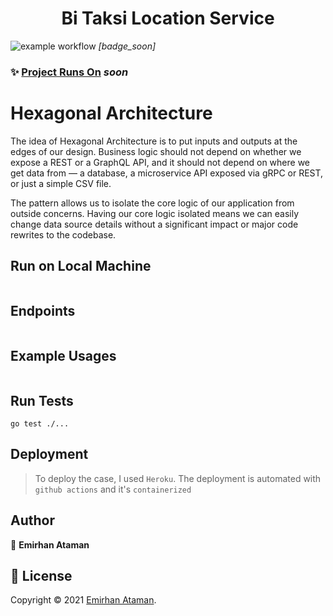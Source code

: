 <h1 align="center">Bi Taksi Location Service</h1>

![example workflow](https://github.com/ashkan90/bit-driver-location-service/actions/workflows/github-actions.yml/badge.svg) _[badge_soon]_


### ✨ [Project Runs On](https://bit-driver-location-service.herokuapp.com/) _soon_

# Hexagonal Architecture
The idea of Hexagonal Architecture is to put inputs and outputs at the edges of our design. Business logic should not depend on whether we expose a REST or a GraphQL API, and it should not depend on where we get data from — a database, a microservice API exposed via gRPC or REST, or just a simple CSV file. <br>

The pattern allows us to isolate the core logic of our application from outside concerns. Having our core logic isolated means we can easily change data source details without a significant impact or major code rewrites to the codebase.

## Run on Local Machine

```shell

```

## Endpoints

```console

```

## Example Usages

```shell
```

## Run Tests

```console
go test ./...
```

## Deployment

> To deploy the case, I used `Heroku`. The deployment is automated with `github actions` and it's `containerized`

## Author

👤 **Emirhan Ataman**


## 📝 License

Copyright © 2021 [Emirhan Ataman](https://github.com/ashkan90). <br />
